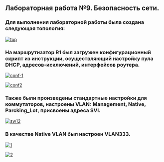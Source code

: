 ## Лабораторная работа №9. Безопасность сети.

### Для выполнения лабораторной работы была создана следующая топология:

<a href="https://imgbb.com/"><img src="https://i.ibb.co/D7VG1Ct/top.jpg" alt="top" border="0"></a>

### На маршрутизатор R1 был загружен конфигурационный скрипт из инструкции, осуществляющий настройку пула DHCP, адресов-исключений, интерфейсов роутера.

<a href="https://ibb.co/CvNPc6n"><img src="https://i.ibb.co/4M91q2j/conf-1.jpg" alt="conf-1" border="0"></a>

<a href="https://imgbb.com/"><img src="https://i.ibb.co/XV1JM15/conf2.jpg" alt="conf2" border="0"></a>

### Также были произведены стандартные настройки для коммутаторов, настроены VLAN: Management, Native, Parcking_Lot, присвоены адреса SVI.

<a href="https://ibb.co/Zzfbb8p"><img src="https://i.ibb.co/PGrVVhv/sw12.jpg" alt="sw12" border="0"></a>

### В качестве Native VLAN был настроен VLAN333.

<a href="https://ibb.co/Lhjvgjz"><img src="https://i.ibb.co/FqZnYZb/1.jpg" alt="1" border="0"></a>

<a href="https://ibb.co/4PfwKFq"><img src="https://i.ibb.co/YpW4PNC/2.jpg" alt="2" border="0"></a>




